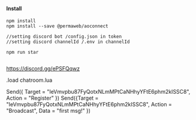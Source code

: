 #### Install
```
npm install
npm install --save @permaweb/aoconnect

//setting discord bot /config.json in token
//setting discord channelId /.env in channelId

npm run star


```

https://discord.gg/ePSFQqwz


.load chatroom.lua

Send({ Target = "IeVmvpbu87FyQotxNLmMPtCaNHhyYFtE6phm2kISSC8", Action = "Register" })
Send({Target = "IeVmvpbu87FyQotxNLmMPtCaNHhyYFtE6phm2kISSC8", Action = "Broadcast", Data = "first msg!" })

